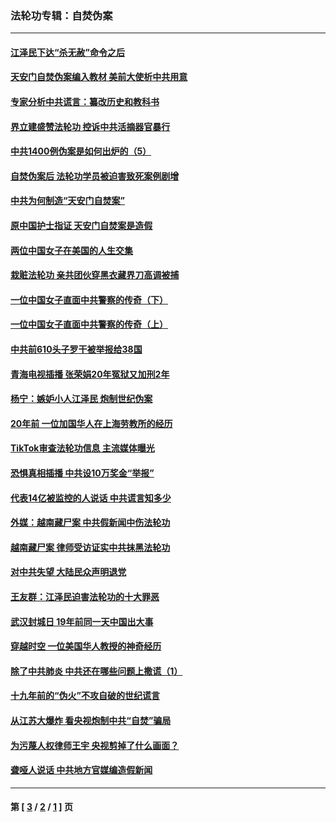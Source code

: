 ### 法轮功专辑：自焚伪案
---
#### [江泽民下达“杀无赦”命令之后](../../pages/nf5562/n13878084.md?08110430) 
#### [天安门自焚伪案编入教材 美前大使析中共用意](../../pages/nf5562/n13791932.md?08110430) 
#### [专家分析中共谎言：纂改历史和教科书](../../pages/nf5562/n13781542.md?08110430) 
#### [界立建盛赞法轮功 控诉中共活摘器官暴行](../../pages/nf5562/n13781971.md?08110430) 
#### [中共1400例伪案是如何出炉的（5）](../../pages/nf5562/n13226831.md?08110430) 
#### [自焚伪案后 法轮功学员被迫害致死案例剧增](../../pages/nf5562/n13190600.md?08110430) 
#### [中共为何制造“天安门自焚案”](../../pages/nf5562/n13183270.md?08110430) 
#### [原中国护士指证 天安门自焚案是造假](../../pages/nf5562/n13172289.md?08110430) 
#### [两位中国女子在美国的人生交集](../../pages/nf5562/n13156138.md?08110430) 
#### [栽赃法轮功 亲共团伙穿黑衣藏界刀高调被捕](../../pages/nf5562/n13073780.md?08110430) 
#### [一位中国女子直面中共警察的传奇（下）](../../pages/nf5562/n12989706.md?08110430) 
#### [一位中国女子直面中共警察的传奇（上）](../../pages/nf5562/n12985072.md?08110430) 
#### [中共前610头子罗干被举报给38国](../../pages/nf5562/n12975419.md?08110430) 
#### [青海电视插播 张荣娟20年冤狱又加刑2年](../../pages/nf5562/n12738166.md?08110430) 
#### [杨宁：嫉妒小人江泽民 炮制世纪伪案](../../pages/nf5562/n12724108.md?08110430) 
#### [20年前 一位加国华人在上海劳教所的经历](../../pages/nf5562/n12707932.md?08110430) 
#### [TikTok审查法轮功信息 主流媒体曝光](../../pages/nf5562/n12362336.md?08110430) 
#### [恐惧真相插播 中共设10万奖金“举报”](../../pages/nf5562/n12306396.md?08110430) 
#### [代表14亿被监控的人说话 中共谎言知多少](../../pages/nf5562/n12297484.md?08110430) 
#### [外媒：越南藏尸案 中共假新闻中伤法轮功](../../pages/nf5562/n12264411.md?08110430) 
#### [越南藏尸案 律师受访证实中共抹黑法轮功](../../pages/nf5562/n12261878.md?08110430) 
#### [对中共失望 大陆民众声明退党](../../pages/nf5562/n12187315.md?08110430) 
#### [王友群：江泽民迫害法轮功的十大罪恶](../../pages/nf5562/n12169074.md?08110430) 
#### [武汉封城日 19年前同一天中国出大事](../../pages/nf5562/n12150901.md?08110430) 
#### [穿越时空  一位美国华人教授的神奇经历](../../pages/nf5562/n12097460.md?08110430) 
#### [除了中共肺炎 中共还在哪些问题上撒谎（1）](../../pages/nf5562/n11955770.md?08110430) 
#### [十九年前的“伪火”不攻自破的世纪谎言](../../pages/nf5562/n11813238.md?08110430) 
#### [从江苏大爆炸 看央视炮制中共“自焚”骗局](../../pages/nf5562/n11140275.md?08110430) 
#### [为污蔑人权律师王宇 央视剪掉了什么画面？](../../pages/nf5562/n11130142.md?08110430) 
#### [聋哑人说话 中共地方官媒编造假新闻](../../pages/nf5562/n11006067.md?08110430) 

---
#### 第 [ [3](./3.md?08110430) / [2](./2.md?08110430) / [1](./1.md?08110430) ] 页
